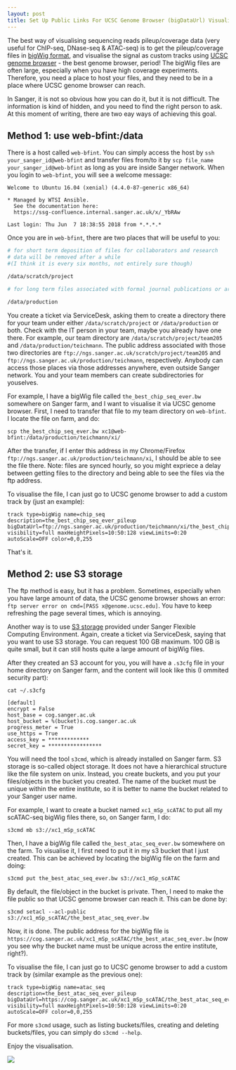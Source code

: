 ```yaml
---
layout: post
title: Set Up Public Links For UCSC Genome Browser (bigDataUrl) Visualisation At The WTSI
---
```


The best way of visualising sequencing reads pileup/coverage data (very useful for ChIP-seq, DNase-seq & ATAC-seq) is to get the pileup/coverage files in [bigWig format](https://genome.ucsc.edu/goldenpath/help/bigWig.html), and visualise the signal as custom tracks using [UCSC genome browser](https://genome.ucsc.edu/goldenpath/help/customTrack.html) - the best genome browser, period! The bigWig files are often large, especially when you have high coverage experiments. Therefore, you need a place to host your files, and they need to be in a place where UCSC genome browser can reach.

In Sanger, it is not so obvious how you can do it, but it is not difficult. The information is kind of hidden, and you need to find the right person to ask. At this moment of writing, there are two eay ways of achieving this goal.

## Method 1: use web-bfint:/data

There is a host called `web-bfint`. You can simply access the host by `ssh your_sanger_id@web-bfint` and transfer files from/to it by `scp file_name your_sanger_id@web-bfint` as long as you are inside Sanger network. When you login to `web-bfint`, you will see a welcome message:

```
Welcome to Ubuntu 16.04 (xenial) (4.4.0-87-generic x86_64) 

* Managed by WTSI Ansible. 
  See the documentation here:
  https://ssg-confluence.internal.sanger.ac.uk/x/_YbRAw

Last login: Thu Jun  7 18:38:55 2018 from *.*.*.*
```

Once you are in `web-bfint`, there are two places that will be useful to you:

```bash
# for short term deposition of files for collaborators and research
# data will be removed after a while
#(I think it is every six months, not entirely sure though)

/data/scratch/project

# for long term files associated with formal journal publications or archival

/data/production
```

You create a ticket via ServiceDesk, asking them to create a directory there for your team under either `/data/scratch/project` or `/data/production` or both. Check with the IT person in your team, maybe you already have one there. For example, our team directory are `/data/scratch/project/team205` and `/data/production/teichmann`. The public address associated with those two directories are `ftp://ngs.sanger.ac.uk/scratch/project/team205` and `ftp://ngs.sanger.ac.uk/production/teichmann`, respectively. Anybody can access those places via those addresses anywhere, even outside Sanger network. You and your team members can create subdirectories for youselves.

For example, I have a bigWig file called `the_best_chip_seq_ever.bw` somewhere on Sanger farm, and I want to visualise it via UCSC genome browser. First, I need to transfer that file to my team directory on `web-bfint`. I locate the file on farm, and do:

```
scp the_best_chip_seq_ever.bw xc1@web-bfint:/data/production/teichmann/xi/
```

After the transfer, if I enter this address in my Chrome/Firefox `ftp://ngs.sanger.ac.uk/production/teichmann/xi`, I should be able to see the file there. Note: files are synced hourly, so you might expriece a delay between getting files to the directory and being able to see the files via the ftp address.

To visualise the file, I can just go to UCSC genome browser to add a custom track by (just an example):

```
track type=bigWig name=chip_seq description=the_best_chip_seq_ever_pileup
bigDataUrl=ftp://ngs.sanger.ac.uk/production/teichmann/xi/the_best_chip_seq_ever.bw
visibility=full maxHeightPixels=10:50:128 viewLimits=0:20 autoScale=OFF color=0,0,255
```

That's it.

## Method 2: use S3 storage

The ftp method is easy, but it has a problem. Sometimes, especially when you have large amount of data, the UCSC genome browser shows an error: `ftp server error on cmd=[PASS x@genome.ucsc.edu]`. You have to keep refreshing the page several times, which is annoying.

Another way is to use [S3 storage](https://aws.amazon.com/s3/) provided under Sanger Flexible Computing Environment. Again, create a ticket via ServiceDesk, saying that you want to use S3 storage. You can request 100 GB maximum. 100 GB is quite small, but it can still hosts quite a large amount of bigWig files.

After they created an S3 account for you, you will have a `.s3cfg` file in your home directory on Sanger farm, and the content will look like this (I ommited security part):

```
cat ~/.s3cfg 

[default]
encrypt = False
host_base = cog.sanger.ac.uk
host_bucket = %(bucket)s.cog.sanger.ac.uk
progress_meter = True
use_https = True
access_key = *************
secret_key = *****************
```

You will need the tool `s3cmd`, which is already installed on Sanger farm. S3 storage is so-called object storage. It does not have a hierarchical structure like the file system on unix. Instead, you create buckets, and you put your files/objects in the bucket you created. The name of the bucket must be unique within the entire institute, so it is better to name the bucket related to your Sanger user name.

For example, I want to create a bucket named `xc1_mSp_scATAC` to put all my scATAC-seq bigWig files there, so, on Sanger farm, I do:

```
s3cmd mb s3://xc1_mSp_scATAC
```

Then, I have a bigWig file called `the_best_atac_seq_ever.bw` somewhere on the farm. To visualise it, I first need to put it in my s3 bucket that I just created. This can be achieved by locating the bigWig file on the farm and doing:

```
s3cmd put the_best_atac_seq_ever.bw s3://xc1_mSp_scATAC
```

By default, the file/object in the bucket is private. Then, I need to make the file public so that UCSC genome browser can reach it. This can be done by:

```
s3cmd setacl --acl-public s3://xc1_mSp_scATAC/the_best_atac_seq_ever.bw
```

Now, it is done. The public address for the bigWig file is `https://cog.sanger.ac.uk/xc1_mSp_scATAC/the_best_atac_seq_ever.bw` (now you see why the bucket name must be unique across the entire institute, right?).

To visualise the file, I can just go to UCSC genome browser to add a custom track by (similar example as the previous one):

```
track type=bigWig name=atac_seq description=the_best_atac_seq_ever_pileup
bigDataUrl=https://cog.sanger.ac.uk/xc1_mSp_scATAC/the_best_atac_seq_ever.bw
visibility=full maxHeightPixels=10:50:128 viewLimits=0:20 autoScale=OFF color=0,0,255
```

For more `s3cmd` usage, such as listing buckets/files, creating and deleting buckets/files, you can simply do `s3cmd --help`.

Enjoy the visualisation.

![](https://raw.githubusercontent.com/dbrg77/plate_scATAC-seq/master/figures/ucsc_example_cxcr5_locus.jpg)

